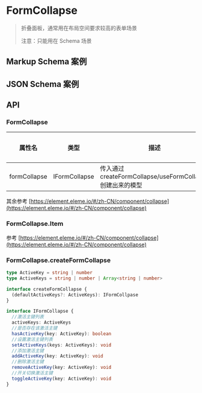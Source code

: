 # FormCollapse

> 折叠面板，通常用在布局空间要求较高的表单场景
>
> 注意：只能用在 Schema 场景

## Markup Schema 案例

<dumi-previewer demoPath="guide/form-collapse/markup-schema" />

## JSON Schema 案例

<dumi-previewer demoPath="guide/form-collapse/json-schema" />

## API

### FormCollapse

| 属性名       | 类型          | 描述                                                       | 默认值 |
| ------------ | ------------- | ---------------------------------------------------------- | ------ |
| formCollapse | IFormCollapse | 传入通过 createFormCollapse/useFormCollapse 创建出来的模型 |        |

其余参考 [https://element.eleme.io/#/zh-CN/component/collapse](https://element.eleme.io/#/zh-CN/component/collapse)

### FormCollapse.Item

参考 [https://element.eleme.io/#/zh-CN/component/collapse](https://element.eleme.io/#/zh-CN/component/collapse)

### FormCollapse.createFormCollapse

```ts pure
type ActiveKey = string | number
type ActiveKeys = string | number | Array<string | number>

interface createFormCollapse {
  (defaultActiveKeys?: ActiveKeys): IFormCollpase
}

interface IFormCollapse {
  //激活主键列表
  activeKeys: ActiveKeys
  //是否存在该激活主键
  hasActiveKey(key: ActiveKey): boolean
  //设置激活主键列表
  setActiveKeys(keys: ActiveKeys): void
  //添加激活主键
  addActiveKey(key: ActiveKey): void
  //删除激活主键
  removeActiveKey(key: ActiveKey): void
  //开关切换激活主键
  toggleActiveKey(key: ActiveKey): void
}
```
